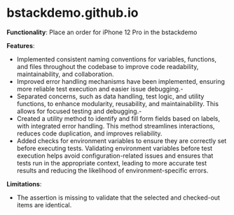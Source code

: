 # bstackdemo.github.io

**Functionality**: Place an order for iPhone 12 Pro in the bstackdemo

**Features**:
- Implemented consistent naming conventions for variables, functions, and files throughout the codebase to improve code readability, maintainability, and collaboration.
- Improved error handling mechanisms have been implemented, ensuring more reliable test execution and easier issue debugging.-
- Separated concerns, such as data handling, test logic, and utility functions, to enhance modularity, reusability, and maintainability. This allows for focused testing and debugging.-
- Created a utility method to identify and fill form fields based on labels, with integrated error handling. This method streamlines interactions, reduces code duplication, and improves reliability.
- Added checks for environment variables to ensure they are correctly set before executing tests. Validating environment variables before test execution helps avoid configuration-related issues and ensures that tests run in the appropriate context, leading to more accurate test results and reducing the likelihood of environment-specific errors.

**Limitations**:
- The assertion is missing to validate that the selected and checked-out items are identical.

